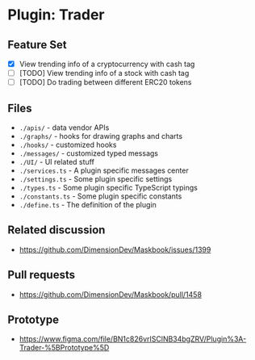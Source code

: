 # Plugin: Trader

## Feature Set

- [x] View trending info of a cryptocurrency with cash tag
- [ ] \[TODO\] View trending info of a stock with cash tag
- [ ] \[TODO\] Do trading between different ERC20 tokens

## Files

- `./apis/` - data vendor APIs
- `./graphs/` - hooks for drawing graphs and charts
- `./hooks/` - customized hooks
- `./messages/` - customized typed messags
- `./UI/` - UI related stuff
- `./services.ts` - A plugin specific messages center
- `./settings.ts` - Some plugin specific settings
- `./types.ts` - Some plugin specific TypeScript typings
- `./constants.ts` - Some plugin specific constants
- `./define.ts` - The definition of the plugin

## Related discussion

- <https://github.com/DimensionDev/Maskbook/issues/1399>

## Pull requests

- <https://github.com/DimensionDev/Maskbook/pull/1458>

## Prototype

- <https://www.figma.com/file/BN1c826vrISClNB34bgZRV/Plugin%3A-Trader-%5BPrototype%5D>